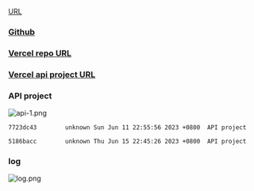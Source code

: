 [URL](https://github.com/100peggy/1112-1N-js-demo-211410641/blob/main/demo/md/w01_41/w01_41.md)

### [Github](https://github.com/100peggy/1112-1N-js-demo-211410641)

### [Vercel repo URL](https://1112-1-n-js-demo-211410641.vercel.app/)

### [Vercel api project URL](http://127.0.0.1:5501/demo/api_41/index.html)

### API project

![api-1.png](https://thkjzjmdttdkwotgyiyj.supabase.co/storage/v1/object/public/demo-41/md_1N_img/api-1.png?t=2023-06-11T14%3A54%3A34.983Z)

```
7723dc43        unknown Sun Jun 11 22:55:56 2023 +0800  API project
```

```
5186bacc        unknown Thu Jun 15 22:45:26 2023 +0800  API project
```

### log

![log.png](https://thkjzjmdttdkwotgyiyj.supabase.co/storage/v1/object/public/demo-41/md_1N_img/log.PNG?t=2023-06-11T14%3A57%3A51.479Z)
